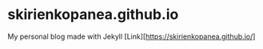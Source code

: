 # skirienkopanea.github.io
My personal blog made with Jekyll
[Link][https://skirienkopanea.github.io/]

